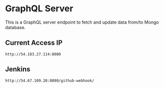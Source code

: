 # GraphQL Server

This is a GraphQL server endpoint to fetch and update data from/to Mongo database.

## Current Access IP
`http://54.183.27.114:8080`

## Jenkins
`http://54.67.109.20:8080/github-webhook/`
